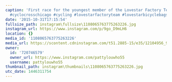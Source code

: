 ```yaml
---
caption: 'First race for the youngest member of the Lovestar Factory Team!!! Go #babysnub!!!!!!
  #cyclocrosschicago #cycling #lovestarfactoryteam #lovestarbicyclebags #2yearsoldandalreadyhooked'
date: '2015-10-31T17:15:54'
fullsize_path: instagram\fullsize\1108065763775263226.jpg
instagram_url: https://www.instagram.com/p/9go_D9mLH6
location: {}
media_id: '1108065763775263226'
media_url: https://scontent.cdninstagram.com/t51.2885-15/e35/12104956_984056505019104_874465119_n.jpg?ig_cache_key=MTEwODA2NTc2Mzc3NTI2MzIyNg%3D%3D.2
owner:
  id: '720746579'
  owner_url: https://www.instagram.com/pattylouwho55
  username: pattylouwho55
thumbnail_path: instagram\thumbnails\1108065763775263226.jpg
utc_date: 1446311754
---
```

